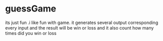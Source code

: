 # guessGame

its just fun .i like fun with game.
 it generates several output corresponding every input and the result will be win or loss
 and it also count
 how many times did you win or loss
